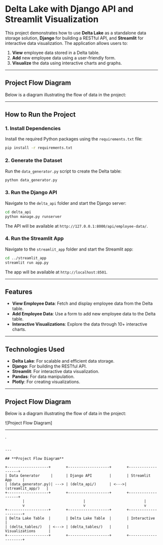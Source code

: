 
# Delta Lake with Django API and Streamlit Visualization

This project demonstrates how to use **Delta Lake** as a standalone data storage solution, **Django** for building a RESTful API, and **Streamlit** for interactive data visualization. The application allows users to:
1. **View** employee data stored in a Delta table.
2. **Add** new employee data using a user-friendly form.
3. **Visualize** the data using interactive charts and graphs.

---

## **Project Flow Diagram**
Below is a diagram illustrating the flow of data in the project:



---

## **How to Run the Project**

### **1. Install Dependencies**
Install the required Python packages using the `requirements.txt` file:
```bash
pip install -r requirements.txt
```

### **2. Generate the Dataset**
Run the `data_generator.py` script to create the Delta table:
```bash
python data_generator.py
```

### **3. Run the Django API**
Navigate to the `delta_api` folder and start the Django server:
```bash
cd delta_api
python manage.py runserver
```

The API will be available at `http://127.0.0.1:8000/api/employee-data/`.

### **4. Run the Streamlit App**
Navigate to the `streamlit_app` folder and start the Streamlit app:
```bash
cd ../streamlit_app
streamlit run app.py
```

The app will be available at `http://localhost:8501`.

---

## **Features**
- **View Employee Data**: Fetch and display employee data from the Delta table.
- **Add Employee Data**: Use a form to add new employee data to the Delta table.
- **Interactive Visualizations**: Explore the data through 10+ interactive charts.

---

## **Technologies Used**
- **Delta Lake**: For scalable and efficient data storage.
- **Django**: For building the RESTful API.
- **Streamlit**: For interactive data visualization.
- **Pandas**: For data manipulation.
- **Plotly**: For creating visualizations.

---

## **Project Flow Diagram**
Below is a diagram illustrating the flow of data in the project:

![Project Flow Diagram]

---

.
```

---

## **Project Flow Diagram** 

+-------------------+       +-------------------+       +-------------------+
| Data Generator     |      | Django API        |       | Streamlit App     |
| (data_generator.py)| ---> | (delta_api/)      | <--->| (streamlit_app/)   |
+-------------------+       +-------------------+       +-------------------+
        |                           |                           |
        v                           v                           v
+-------------------+       +-------------------+       +---------------------+
| Delta Lake Table  |       | Delta Lake Table  |       | Interactive         |
| (delta_tables/)   | <---> | (delta_tables/)   |       | Visualizations      |
+-------------------+       +-------------------+       +---------------------+ 



